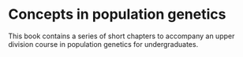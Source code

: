 # Concepts in population genetics

This book contains a series of short chapters to accompany an upper division course in population genetics for undergraduates.

```{tableofcontents}
```
